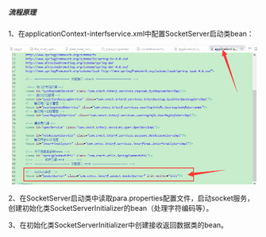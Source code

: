 ##### 流程原理

1、在applicationContext-interfservice.xml中配置SocketServer启动类bean：

![](/assets/socket2.png)

2、在SocketServer启动类中读取para.properties配置文件，启动socket服务，创建初始化类SocketServerInitializer的bean（处理字符编码等）。

3、在初始化类SocketServerInitializer中创建接收返回数据类的bean。





